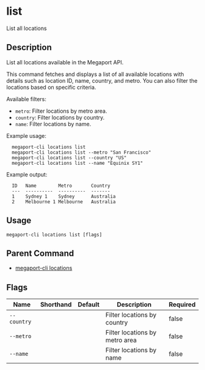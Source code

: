 # list

List all locations

## Description

List all locations available in the Megaport API.

This command fetches and displays a list of all available locations with details such as
location ID, name, country, and metro. You can also filter the locations based on specific criteria.

Available filters:
- `metro`: Filter locations by metro area.
- `country`: Filter locations by country.
- `name`: Filter locations by name.

Example usage:

```
  megaport-cli locations list
  megaport-cli locations list --metro "San Francisco"
  megaport-cli locations list --country "US"
  megaport-cli locations list --name "Equinix SY1"

```

Example output:
```
  ID   Name        Metro       Country
  ---  ----------  ----------  -------
  1    Sydney 1    Sydney      Australia
  2    Melbourne 1 Melbourne   Australia

```



## Usage

```
megaport-cli locations list [flags]
```



## Parent Command

* [megaport-cli locations](megaport-cli_locations.md)




## Flags

| Name | Shorthand | Default | Description | Required |
|------|-----------|---------|-------------|----------|
| `--country` |  |  | Filter locations by country | false |
| `--metro` |  |  | Filter locations by metro area | false |
| `--name` |  |  | Filter locations by name | false |



